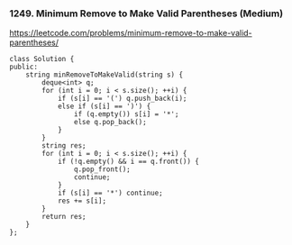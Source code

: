 ### 1249. Minimum Remove to Make Valid Parentheses (Medium)

https://leetcode.com/problems/minimum-remove-to-make-valid-parentheses/

```
class Solution {
public:
    string minRemoveToMakeValid(string s) {
        deque<int> q;
        for (int i = 0; i < s.size(); ++i) {
            if (s[i] == '(') q.push_back(i);
            else if (s[i] == ')') {
                if (q.empty()) s[i] = '*';
                else q.pop_back();
            }
        }
        string res;
        for (int i = 0; i < s.size(); ++i) {
            if (!q.empty() && i == q.front()) {
                q.pop_front();
                continue;
            }
            if (s[i] == '*') continue;
            res += s[i];
        }
        return res;
    }
};
```
